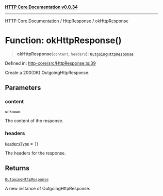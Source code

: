 [**HTTP Core Documentation v0.0.34**](../../README.md)

***

[HTTP Core Documentation](../../modules.md) / [HttpResponse](../README.md) / okHttpResponse

# Function: okHttpResponse()

> **okHttpResponse**(`content`, `headers`): [`OutgoingHttpResponse`](../../OutgoingHttpResponse/classes/OutgoingHttpResponse.md)

Defined in: [http-core/src/HttpResponse.ts:39](https://github.com/stonemjs/http-core/blob/fb38b6d1cb0bd2bb4e252ff611571ec3c006aa1e/src/HttpResponse.ts#L39)

Create a 200(OK) OutgoingHttpResponse.

## Parameters

### content

`unknown`

The content of the response.

### headers

[`HeadersType`](../../declarations/type-aliases/HeadersType.md) = `{}`

The headers for the response.

## Returns

[`OutgoingHttpResponse`](../../OutgoingHttpResponse/classes/OutgoingHttpResponse.md)

A new instance of OutgoingHttpResponse.
